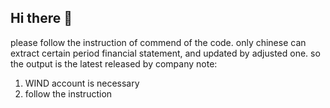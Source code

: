 ## Hi there 👋
please follow the instruction of commend of the code. only chinese
can extract certain period financial statement, and updated by adjusted one. so the output is the latest released by company
note: 
1. WIND account is necessary
2. follow the instruction

